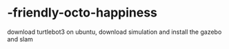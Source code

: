 # -friendly-octo-happiness
download turtlebot3 on ubuntu, download simulation and install the gazebo and slam
